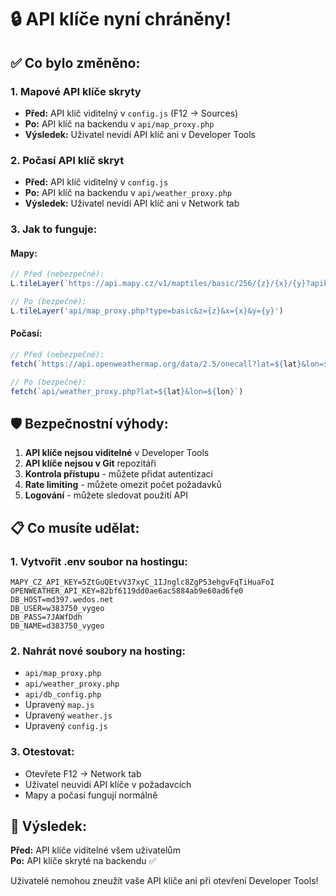 # 🔒 API klíče nyní chráněny!

## ✅ **Co bylo změněno:**

### **1. Mapové API klíče skryty**
- **Před:** API klíč viditelný v `config.js` (F12 → Sources)
- **Po:** API klíč na backendu v `api/map_proxy.php`
- **Výsledek:** Uživatel nevidí API klíč ani v Developer Tools

### **2. Počasí API klíč skryt**
- **Před:** API klíč viditelný v `config.js`
- **Po:** API klíč na backendu v `api/weather_proxy.php`
- **Výsledek:** Uživatel nevidí API klíč ani v Network tab

### **3. Jak to funguje:**

#### **Mapy:**
```javascript
// Před (nebezpečné):
L.tileLayer(`https://api.mapy.cz/v1/maptiles/basic/256/{z}/{x}/{y}?apikey=${CONFIG.MAPY_CZ_API_KEY}`)

// Po (bezpečné):
L.tileLayer('api/map_proxy.php?type=basic&z={z}&x={x}&y={y}')
```

#### **Počasí:**
```javascript
// Před (nebezpečné):
fetch(`https://api.openweathermap.org/data/2.5/onecall?lat=${lat}&lon=${lon}&appid=${CONFIG.OPENWEATHER_API_KEY}`)

// Po (bezpečné):
fetch(`api/weather_proxy.php?lat=${lat}&lon=${lon}`)
```

## 🛡️ **Bezpečnostní výhody:**

1. **API klíče nejsou viditelné** v Developer Tools
2. **API klíče nejsou v Git** repozitáři
3. **Kontrola přístupu** - můžete přidat autentizaci
4. **Rate limiting** - můžete omezit počet požadavků
5. **Logování** - můžete sledovat použití API

## 📋 **Co musíte udělat:**

### **1. Vytvořit .env soubor na hostingu:**
```env
MAPY_CZ_API_KEY=5ZtGuQEtvV37xyC_1IJnglc8ZgP53ehgvFqTiHuaFoI
OPENWEATHER_API_KEY=82bf6119dd0ae6ac5884ab9e60ad6fe0
DB_HOST=md397.wedos.net
DB_USER=w383750_vygeo
DB_PASS=7JAWfDdh
DB_NAME=d383750_vygeo
```

### **2. Nahrát nové soubory na hosting:**
- `api/map_proxy.php`
- `api/weather_proxy.php`
- `api/db_config.php`
- Upravený `map.js`
- Upravený `weather.js`
- Upravený `config.js`

### **3. Otestovat:**
- Otevřete F12 → Network tab
- Uživatel neuvidí API klíče v požadavcích
- Mapy a počasí fungují normálně

## 🎯 **Výsledek:**

**Před:** API klíče viditelné všem uživatelům  
**Po:** API klíče skryté na backendu ✅

Uživatelé nemohou zneužít vaše API klíče ani při otevření Developer Tools!
